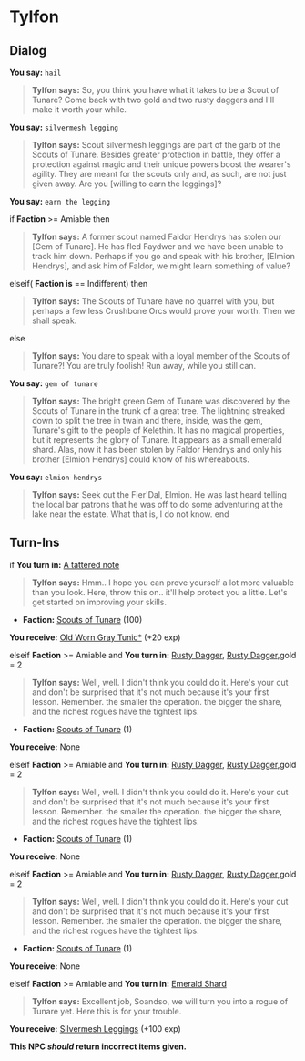 # Tylfon
## Dialog

**You say:** `hail`



>**Tylfon says:** So, you think you have what it takes to be a Scout of Tunare? Come back with two gold and two rusty daggers and I'll make it worth your while.

**You say:** `silvermesh legging`



>**Tylfon says:** Scout silvermesh leggings are part of the garb of the Scouts of Tunare. Besides greater protection in battle, they offer a protection against magic and their unique powers boost the wearer's agility. They are meant for the scouts only and, as such, are not just given away. Are you [willing to earn the leggings]?

**You say:** `earn the legging`



if **Faction** >= Amiable then 



>**Tylfon says:** A former scout named Faldor Hendrys has stolen our [Gem of Tunare]. He has fled Faydwer and we have been unable to track him down. Perhaps if you go and speak with his brother, [Elmion Hendrys], and ask him of Faldor, we might learn something of value?


elseif( **Faction is** == Indifferent) then



>**Tylfon says:** The Scouts of Tunare have no quarrel with you, but perhaps a few less Crushbone Orcs would prove your worth. Then we shall speak.


else



>**Tylfon says:** You dare to speak with a loyal member of the Scouts of Tunare?!  You are truly foolish!  Run away, while you still can.


**You say:** `gem of tunare`



>**Tylfon says:** The bright green Gem of Tunare was discovered by the Scouts of Tunare in the trunk of a great tree. The lightning streaked down to split the tree in twain and there, inside, was the gem, Tunare's gift to the people of Kelethin. It has no magical properties, but it represents the glory of Tunare. It appears as a small emerald shard. Alas, now it has been stolen by Faldor Hendrys and only his brother [Elmion Hendrys] could know of his whereabouts.

**You say:** `elmion hendrys`



>**Tylfon says:** Seek out the Fier'Dal, Elmion. He was last heard telling the local bar patrons that he was off to do some adventuring at the lake near the estate. What that is, I do not know.
end

## Turn-Ins





if **You turn in:** [A tattered note](/item/18784)
 

>**Tylfon says:** Hmm.. I hope you can prove yourself a lot more valuable than you look. Here, throw this on.. it'll help protect you a little. Let's get started on improving your skills.


* __Faction:__ [Scouts of Tunare](/faction/316) (100)


 **You receive:**  [Old Worn Gray Tunic*](/item/13535) (+20 exp)

elseif **Faction** >= Amiable and  **You turn in:** [Rusty Dagger](/item/7007), [Rusty Dagger](/item/7007),gold = 2
 

>**Tylfon says:** Well, well. I didn't think you could do it. Here's your cut and don't be surprised that it's not much because it's your first lesson. Remember. the smaller the operation. the bigger the share, and the richest rogues have the tightest lips.
 




* __Faction:__ [Scouts of Tunare](/faction/316) (1)


 **You receive:** None 

elseif **Faction** >= Amiable and  **You turn in:** [Rusty Dagger](/item/13346), [Rusty Dagger](/item/13346),gold = 2
 

>**Tylfon says:** Well, well. I didn't think you could do it. Here's your cut and don't be surprised that it's not much because it's your first lesson. Remember. the smaller the operation. the bigger the share, and the richest rogues have the tightest lips.
 




* __Faction:__ [Scouts of Tunare](/faction/316) (1)


 **You receive:** None 

elseif **Faction** >= Amiable and  **You turn in:** [Rusty Dagger](/item/7007), [Rusty Dagger](/item/13346),gold = 2
 

>**Tylfon says:** Well, well. I didn't think you could do it. Here's your cut and don't be surprised that it's not much because it's your first lesson. Remember. the smaller the operation. the bigger the share, and the richest rogues have the tightest lips.







* __Faction:__ [Scouts of Tunare](/faction/316) (1)


 **You receive:** None 

elseif **Faction** >= Amiable and  **You turn in:** [Emerald Shard](/item/13322)
 

>**Tylfon says:** Excellent job, Soandso, we will turn you into a rogue of Tunare yet.  Here this is for your trouble.


 **You receive:**  [Silvermesh Leggings](/item/3315) (+100 exp)

**This NPC *should* return incorrect items given.**


